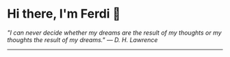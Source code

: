 <h1>Hi there, I'm Ferdi 👋</h1>

<p><em>
  "I can never decide whether my dreams are the result of my thoughts or my thoughts the result of my dreams." — D. H. Lawrence
</em></p>

---
